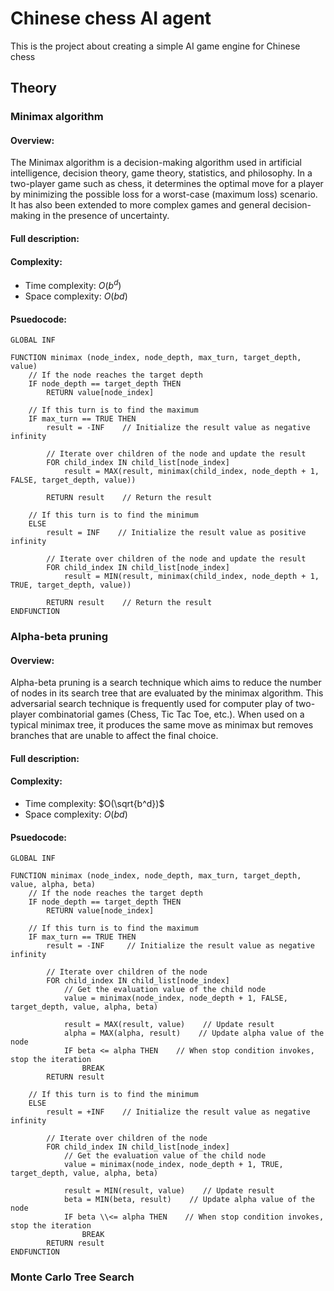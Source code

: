 # Chinese chess AI agent
This is the project about creating a simple AI game engine for Chinese chess

## Theory
### Minimax algorithm
#### Overview:
The Minimax algorithm is a decision-making algorithm used in artificial intelligence, decision theory, game theory, statistics, and philosophy. In a two-player game such as chess, it determines the optimal move for a player by minimizing the possible loss for a worst-case (maximum loss) scenario. It has also been extended to more complex games and general decision-making in the presence of uncertainty.
#### Full description:
#### Complexity:
- Time complexity: $O(b^d)$
- Space complexity: $O(bd)$
#### Psuedocode:
```
GLOBAL INF

FUNCTION minimax (node_index, node_depth, max_turn, target_depth, value)
    // If the node reaches the target depth
    IF node_depth == target_depth THEN
        RETURN value[node_index]
        
    // If this turn is to find the maximum
    IF max_turn == TRUE THEN
        result = -INF    // Initialize the result value as negative infinity

        // Iterate over children of the node and update the result
        FOR child_index IN child_list[node_index]
            result = MAX(result, minimax(child_index, node_depth + 1, FALSE, target_depth, value))

        RETURN result    // Return the result
        
    // If this turn is to find the minimum
    ELSE
        result = INF    // Initialize the result value as positive infinity

        // Iterate over children of the node and update the result
        FOR child_index IN child_list[node_index]
            result = MIN(result, minimax(child_index, node_depth + 1, TRUE, target_depth, value))

        RETURN result    // Return the result
ENDFUNCTION
```
### Alpha-beta pruning
#### Overview:
Alpha-beta pruning is a search technique which aims to reduce the number of nodes in its search tree that are evaluated by the minimax algorithm. This adversarial search technique is frequently used for computer play of two-player combinatorial games (Chess, Tic Tac Toe, etc.). When used on a typical minimax tree, it produces the same move as minimax but removes branches that are unable to affect the final choice.
#### Full description:
#### Complexity:
- Time complexity: $O(\sqrt{b^d})$
- Space complexity: $O(bd)$
#### Psuedocode:
```
GLOBAL INF

FUNCTION minimax (node_index, node_depth, max_turn, target_depth, value, alpha, beta)
    // If the node reaches the target depth
    IF node_depth == target_depth THEN
        RETURN value[node_index]

    // If this turn is to find the maximum
    IF max_turn == TRUE THEN
        result = -INF     // Initialize the result value as negative infinity

        // Iterate over children of the node
        FOR child_index IN child_list[node_index]
            // Get the evaluation value of the child node
            value = minimax(node_index, node_depth + 1, FALSE, target_depth, value, alpha, beta)
            
            result = MAX(result, value)    // Update result
            alpha = MAX(alpha, result)    // Update alpha value of the node
            IF beta <= alpha THEN    // When stop condition invokes, stop the iteration
                BREAK
        RETURN result

    // If this turn is to find the minimum
    ELSE
        result = +INF    // Initialize the result value as negative infinity

        // Iterate over children of the node
        FOR child_index IN child_list[node_index]
            // Get the evaluation value of the child node
            value = minimax(node_index, node_depth + 1, TRUE, target_depth, value, alpha, beta)

            result = MIN(result, value)    // Update result
            beta = MIN(beta, result)    // Update alpha value of the node
            IF beta \\<= alpha THEN    // When stop condition invokes, stop the iteration
                BREAK
        RETURN result
ENDFUNCTION
```
### Monte Carlo Tree Search
